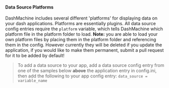 #### Data Source Platforms
DashMachine includes several different 'platforms' for displaying data on your dash applications. Platforms are essentially plugins. All data source config entries require the `platform` variable, which tells DashMachine which platform file in the platform folder to load. **Note:** you are able to load your own platform files by placing them in the platform folder and referencing them in the config. However currently they will be deleted if you update the application, if you would like to make them permanent, submit a pull request for it to be added by default!

> To add a data source to your app, add a data source config entry from one of the samples below
**above** the application entry in config.ini, then add the following to your app config entry:
`data_source = variable_name`